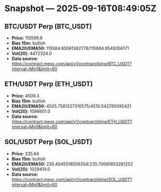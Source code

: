 # Snapshot — 2025-09-16T08:49:05Z

## BTC/USDT Perp (BTC_USDT)
- **Price:** 115599.9
- **Bias 15m:** bullish
- **EMA20/EMA50:** 115584.85591382778/115684.9549356171
- **Vol(20):** 4472324.0
- **Data source:** https://contract.mexc.com/api/v1/contract/kline/BTC_USDT?interval=Min1&limit=60

## ETH/USDT Perp (ETH_USDT)
- **Price:** 4509.3
- **Bias 15m:** bullish
- **EMA20/EMA50:** 4505.7581227310575/4510.542785095421
- **Vol(20):** 1098601.0
- **Data source:** https://contract.mexc.com/api/v1/contract/kline/ETH_USDT?interval=Min1&limit=60

## SOL/USDT Perp (SOL_USDT)
- **Price:** 235.64
- **Bias 15m:** bullish
- **EMA20/EMA50:** 235.4045518556354/235.70081853281252
- **Vol(20):** 1029414.0
- **Data source:** https://contract.mexc.com/api/v1/contract/kline/SOL_USDT?interval=Min1&limit=60
